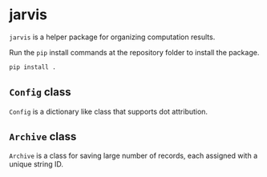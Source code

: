 # jarvis
`jarvis` is a helper package for organizing computation results.

Run the `pip` install commands at the repository folder to install the package.
```bash
pip install .
```

## `Config` class
`Config` is a dictionary like class that supports dot attribution.

## `Archive` class
`Archive` is a class for saving large number of records, each assigned with a
unique string ID.
